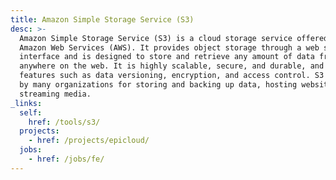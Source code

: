 ```yaml
---
title: Amazon Simple Storage Service (S3)
desc: >-
  Amazon Simple Storage Service (S3) is a cloud storage service offered by
  Amazon Web Services (AWS). It provides object storage through a web service
  interface and is designed to store and retrieve any amount of data from
  anywhere on the web. It is highly scalable, secure, and durable, and provides
  features such as data versioning, encryption, and access control. S3 is used
  by many organizations for storing and backing up data, hosting websites, and
  streaming media.
_links:
  self:
    href: /tools/s3/
  projects:
    - href: /projects/epicloud/
  jobs:
    - href: /jobs/fe/
---
```

